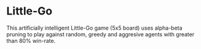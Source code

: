 # Little-Go

This artificially intelligent Little-Go game (5x5 board) uses alpha-beta pruning to play against random, greedy and aggresive agents with greater than 80% win-rate.

